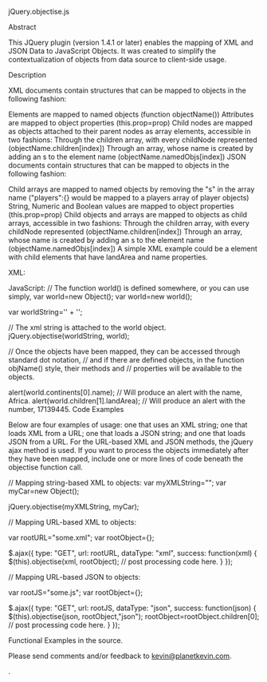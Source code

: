 jQuery.objectise.js

Abstract

This JQuery plugin (version 1.4.1 or later) enables the mapping of XML and JSON Data to JavaScript Objects. It was created to simplify the contextualization of objects from data source to client-side usage.

Description

XML documents contain structures that can be mapped to objects in the following fashion:

Elements are mapped to named objects (function objectName())
Attributes are mapped to object properties (this.prop=prop)
Child nodes are mapped as objects attached to their parent nodes as array elements, accessible in two fashions:
Through the children array, with every childNode represented (objectName.children[index])
Through an array, whose name is created by adding an s to the element name (objectName.namedObjs[index])
JSON documents contain structures that can be mapped to objects in the following fashion:

Child arrays are mapped to named objects by removing the "s" in the array name ("players":{} would be mapped to a players array of player objects)
String, Numeric and Boolean values are mapped to object properties (this.prop=prop)
Child objects and arrays are mapped to objects as child arrays, accessible in two fashions:
Through the children array, with every childNode represented (objectName.children[index])
Through an array, whose name is created by adding an s to the element name (objectName.namedObjs[index])
A simple XML example could be a <world> element with child <continent> elements that have landArea and name properties.

XML:

<world>
    <continent landArea="11677239" name="Africa" />
    <continent landArea="17139445" name="Asia" />
</world>

JavaScript:
//   The function world() is defined somewhere, or you can use simply, var world=new Object();
var world=new world(); 

var worldString='<world><continent landArea="17139445" name="Africa" />' +
'<continent landArea="11677239" name="Asia" /></world>';

//   The xml string is attached to the world object. 
jQuery.objectise(worldString, world);

//   Once the objects have been mapped, they can be accessed through standard dot notation, 
//   and if there are defined objects, in the function objName() style, their methods and 
//   properties will be available to the objects.

alert(world.continents[0].name);  //  Will produce an alert with the name, Africa.
alert(world.children[1].landArea);  //  Will produce an alert with the number, 17139445.
Code Examples

Below are four examples of usage: one that uses an XML string; one that loads XML from a URL; one that loads a JSON string; and one that loads JSON from a URL. For the URL-based XML and JSON methods, the jQuery ajax method is used. If you want to process the objects immediately after they have been mapped, include one or more lines of code beneath the objectise function call.

// Mapping string-based XML to objects:
var myXMLString="<car><engine type='automatic' /></car>";
var myCar=new Object();

jQuery.objectise(myXMLString, myCar);

// Mapping URL-based XML to objects:

var rootURL="some.xml";
var rootObject={};

$.ajax({
     type: "GET",
     url: rootURL,
     dataType: "xml",
     success: function(xml) {
        $(this).objectise(xml, rootObject);
        // post processing code here.
     }
});

// Mapping URL-based JSON to objects:

var rootJS="some.js";
var rootObject={};

$.ajax({
     type: "GET",
     url: rootJS,
     dataType: "json",
     success: function(json) {
        $(this).objectise(json, rootObject,"json");
        rootObject=rootObject.children[0];
        // post processing code here.
     }
});

Functional Examples in the source.



Please send comments and/or feedback to kevin@planetkevin.com.


.